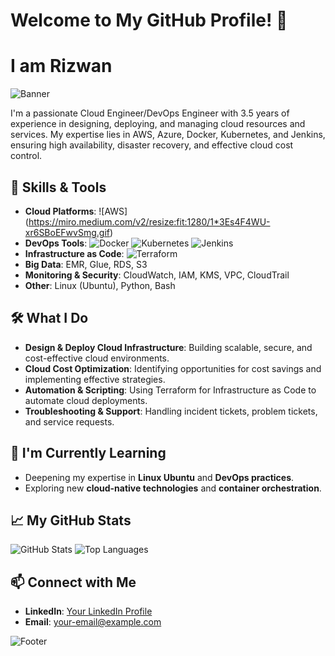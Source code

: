 # Welcome to My GitHub Profile! 👋
# I am Rizwan
![Banner](https://your-image-url.com/banner.png)

I'm a passionate Cloud Engineer/DevOps Engineer with 3.5 years of experience in designing, deploying, and managing cloud resources and services. My expertise lies in AWS, Azure, Docker, Kubernetes, and Jenkins, ensuring high availability, disaster recovery, and effective cloud cost control.

## 🔧 Skills & Tools
- **Cloud Platforms**: ![AWS] (https://miro.medium.com/v2/resize:fit:1280/1*3Es4F4WU-xr6SBoEFwvSmg.gif)
- **DevOps Tools**: ![Docker](https://img.shields.io/badge/Docker-2496ED?style=for-the-badge&logo=docker&logoColor=white) ![Kubernetes](https://img.shields.io/badge/Kubernetes-326CE5?style=for-the-badge&logo=kubernetes&logoColor=white) ![Jenkins](https://img.shields.io/badge/Jenkins-D24939?style=for-the-badge&logo=jenkins&logoColor=white)
- **Infrastructure as Code**: ![Terraform](https://img.shields.io/badge/Terraform-7B42BC?style=for-the-badge&logo=terraform&logoColor=white)
- **Big Data**: EMR, Glue, RDS, S3
- **Monitoring & Security**: CloudWatch, IAM, KMS, VPC, CloudTrail
- **Other**: Linux (Ubuntu), Python, Bash

## 🛠️ What I Do
- **Design & Deploy Cloud Infrastructure**: Building scalable, secure, and cost-effective cloud environments.
- **Cloud Cost Optimization**: Identifying opportunities for cost savings and implementing effective strategies.
- **Automation & Scripting**: Using Terraform for Infrastructure as Code to automate cloud deployments.
- **Troubleshooting & Support**: Handling incident tickets, problem tickets, and service requests.

## 🌱 I'm Currently Learning
- Deepening my expertise in **Linux Ubuntu** and **DevOps practices**.
- Exploring new **cloud-native technologies** and **container orchestration**.

## 📈 My GitHub Stats
![GitHub Stats](https://github-readme-stats.vercel.app/api?username=your-github-username&show_icons=true&theme=radical)
![Top Languages](https://github-readme-stats.vercel.app/api/top-langs/?username=your-github-username&layout=compact&theme=radical)

## 📫 Connect with Me
- **LinkedIn**: [Your LinkedIn Profile](https://www.linkedin.com/in/your-profile/)
- **Email**: your-email@example.com

![Footer](https://your-image-url.com/footer.png)

